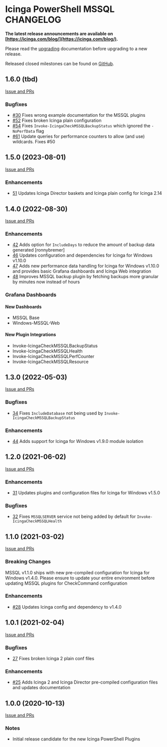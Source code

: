 # Icinga PowerShell MSSQL CHANGELOG

**The latest release announcements are available on [https://icinga.com/blog/](https://icinga.com/blog/).**

Please read the [upgrading](https://icinga.com/docs/windows/latest/mssql/doc/30-Upgrading-Plugins)
documentation before upgrading to a new release.

Released closed milestones can be found on [GitHub](https://github.com/Icinga/icinga-powershell-mssql/milestones?state=closed).

## 1.6.0 (tbd)

[Issue and PRs](https://github.com/Icinga/icinga-powershell-mssql/milestone/8?closed=1)

### Bugfixes

* [#30](https://github.com/Icinga/icinga-powershell-mssql/issues/30) Fixes wrong example documentation for the MSSQL plugins
* [#52](https://github.com/Icinga/icinga-powershell-mssql/pull/52) Fixes broken Icinga plain configuration
* [#54](https://github.com/Icinga/icinga-powershell-mssql/issues/54) Fixes `Invoke-IcingaCheckMSSQLBackupStatus` which ignored the `-NoPerfData` flag
* [#61](https://github.com/Icinga/icinga-powershell-mssql/pull/61) Update queries for performance counters to allow (and use) wildcards. Fixes #50

## 1.5.0 (2023-08-01)

[Issue and PRs](https://github.com/Icinga/icinga-powershell-mssql/milestone/7?closed=1)

### Enhancements

* [51](https://github.com/Icinga/icinga-powershell-mssql/pull/51) Updates Icinga Director baskets and Icinga plain config for Icinga 2.14

## 1.4.0 (2022-08-30)

[Issue and PRs](https://github.com/Icinga/icinga-powershell-mssql/milestone/6?closed=1)

### Enhancements

* [42](https://github.com/Icinga/icinga-powershell-mssql/pull/42) Adds option for `IncludeDays` to reduce the amount of backup data generated [ronnybremer]
* [46](https://github.com/Icinga/icinga-powershell-mssql/pull/46) Updates configuration and dependencies for Icinga for Windows v1.10.0
* [47](https://github.com/Icinga/icinga-powershell-mssql/pull/47) Adds new performance data handling for Icinga for Windows v1.10.0 and provides basic Grafana dashboards and Icinga Web integration
* [48](https://github.com/Icinga/icinga-powershell-mssql/pull/48) Improves MSSQL backup plugin by fetching backups more granular by minutes now instead of hours

### Grafana Dashboards

#### New Dashboards

* MSSQL Base
* Windows-MSSQL-Web

#### New Plugin Integrations

* Invoke-IcingaCheckMSSQLBackupStatus
* Invoke-IcingaCheckMSSQLHealth
* Invoke-IcingaCheckMSSQLPerfCounter
* Invoke-IcingaCheckMSSQLResource

## 1.3.0 (2022-05-03)

[Issue and PRs](https://github.com/Icinga/icinga-powershell-mssql/milestone/5?closed=1)

### Bugfixes

* [34](https://github.com/Icinga/icinga-powershell-mssql/issues/34) Fixes `IncludeDatabase` not being used by `Invoke-IcingaCheckMSSQLBackupStatus`

### Enhancements

* [44](https://github.com/Icinga/icinga-powershell-mssql/pull/44) Adds support for Icinga for Windows v1.9.0 module isolation

## 1.2.0 (2021-06-02)

[Issue and PRs](https://github.com/Icinga/icinga-powershell-mssql/milestone/4?closed=1)

### Enhancements

* [31](https://github.com/Icinga/icinga-powershell-mssql/pull/31) Updates plugins and configuration files for Icinga for Windows v1.5.0

### Bugfixes

* [32](https://github.com/Icinga/icinga-powershell-mssql/issues/32) Fixes `MSSQLSERVER` service not being added by default for `Invoke-IcingaCheckMSSQLHealth`

## 1.1.0 (2021-03-02)

[Issue and PRs](https://github.com/Icinga/icinga-powershell-mssql/milestone/2?closed=1)

### Breaking Changes

MSSQL v1.1.0 ships with new pre-compiled configuration for Icinga for Windows v1.4.0. Please ensure to update your entire environment before updating MSSQL plugins for CheckCommand configuration

### Enhancements

* [#28](https://github.com/Icinga/icinga-powershell-mssql/pull/28) Updates Icinga config and dependency to v1.4.0

## 1.0.1 (2021-02-04)

[Issue and PRs](https://github.com/Icinga/icinga-powershell-mssql/milestone/3?closed=1)

### Bugfixes

* [27](https://github.com/Icinga/icinga-powershell-mssql/pull/27) Fixes broken Icinga 2 plain conf files

### Enhancements

* [#25](https://github.com/Icinga/icinga-powershell-mssql/pull/25) Adds Icinga 2 and Icinga Director pre-compiled configuration files and updates documentation

## 1.0.0 (2020-10-13)

[Issue and PRs](https://github.com/Icinga/icinga-powershell-mssql/milestone/1?closed=1)

### Notes

* Initial release candidate for the new Icinga PowerShell Plugins
